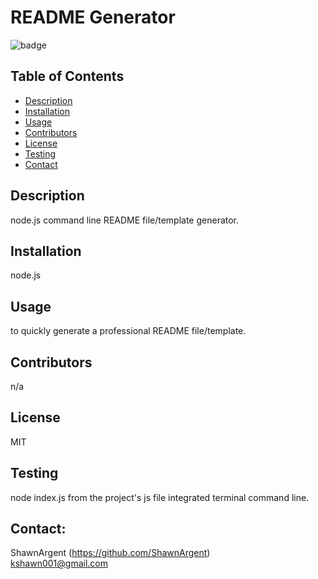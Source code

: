 # README Generator
  
  ![badge](https://img.shields.io/badge/license-MIT-important)
  
  ## Table of Contents
  - [Description](#description)
  - [Installation](#installation)
  - [Usage](#usage)
  - [Contributors](#contributors)
  - [License](#license)
  - [Testing](#testing)
  - [Contact](#contact)

  ## Description
  node.js command line README file/template generator.
  
  ## Installation
  node.js
 
  ## Usage
  to quickly generate a professional README file/template.

  ## Contributors
  n/a
  
  ## License
  MIT
  
   ## Testing
  node index.js from the project's js file integrated terminal command line.
  
  ## Contact:
  ShawnArgent (https://github.com/ShawnArgent)  
  kshawn001@gmail.com